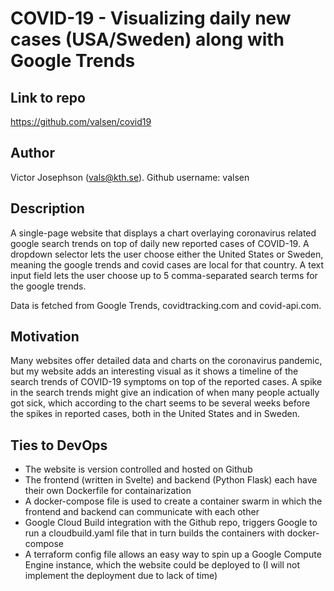 # COVID-19 - Visualizing daily new cases (USA/Sweden) along with Google Trends

## Link to repo
https://github.com/valsen/covid19

## Author
Victor Josephson (vals@kth.se).
Github username: valsen

## Description
A single-page website that displays a chart overlaying coronavirus related google search trends on top of daily new reported cases of COVID-19. A dropdown selector lets the user choose either the United States or Sweden, meaning the google trends and covid cases are local for that country. A text input field lets the user choose up to 5 comma-separated search terms for the google trends.

Data is fetched from Google Trends, covidtracking.com and covid-api.com.

## Motivation
Many websites offer detailed data and charts on the coronavirus pandemic, but my website adds an interesting visual as it shows a timeline of the search trends of COVID-19 symptoms on top of the reported cases. A spike in the search trends might give an indication of when many people actually got sick, which according to the chart seems to be several weeks before the spikes in reported cases, both in the United States and in Sweden.

## Ties to DevOps
- The website is version controlled and hosted on Github
- The frontend (written in Svelte) and backend (Python Flask) each have their own Dockerfile for containarization
- A docker-compose file is used to create a container swarm in which the frontend and backend can communicate with each other
- Google Cloud Build integration with the Github repo, triggers Google to run a cloudbuild.yaml file that in turn builds the containers with docker-compose
- A terraform config file allows an easy way to spin up a Google Compute Engine instance, which the website could be deployed to (I will not implement the deployment due to lack of time)